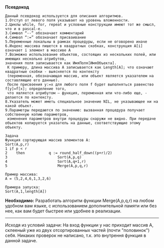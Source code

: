 **Псевдокод**

    Данный псевдокод используется для описания алгоритмов.
    1.Отступ от левого поля указывает на уровень вложенности.
    2.Циклы while, for, repeat и условные конструкции имеют тот же смысл, что и в pascal-е.
    3.Символ “--” обозначает комментарий
    4.Символ “:=” обозначает присваивание
    5.Переменные локальны в рамках процедуры, если не оговорено иначе
    6.Индекс массива пишется в квадратных скобках, конструкция A[i] означает i элемент в массиве A
    7.Возможно использование объектов, состоящих из нескольких полей, или имеющих несколько атрибутов,
    значения поля записывается как ИмяПоля[ИмяОбъекта].
     К примеру, длина массива A записывается как Length[A]; что означают квадратные скобки - выясняется по контексту 
     (переменная, обозначающая массив, или объект является указателем на составляющие его данные). 
     После присвоения y:=x для любого поля f будет выполняться равенство f[y]=f[x]; определение того, 
     что является атрибутом – функция, переменная или что-либо еще, - делается по контексту.
    8.Указатель может иметь специальное значение NIL, не указывающее ни на какой объект.
    9.Параметры передаются по значению: вызванная процедура получает собственную копию параметров,
     изменения параметров внутри процедуры снаружи не видно. При передаче объектов копируется указатель на данные, соответствующие этому объекту.

    Задача
    Функция сортирующая массив элементов A:
    Sort(A,p,r) 
    1 if p < r
    2    then           q := round_half_down((p+r)/2)
    3                       Sort(A,p,q)
    4                       Sort(A,q+1,r)
    5                       Merge(A,p,q,r)

    Пример массива:
    A = (5,2,4,6,1,3,2,6)

    Примера запуска:
    Sort(A,1,length[A])
 **Необходимо:**
 Разработать алгоритм функции Merge(A,p,q,r) на любом удобном вам языке,
 с использованием дополнительной памяти или без нее, как вам будет быстрее или удобнее в реализации.
 _____________

Исходя из условий задачи:
На вход функции у нас приходит массив А, склееный уже из двух отсортированных частей (почти "половинок") себя. 
Никаких проверок не написано, т.к. это внутрення функция в данной задаче.
